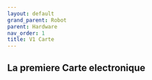 ```yaml
---
layout: default
grand_parent: Robot
parent: Hardware
nav_order: 1
title: V1 Carte
---
```


## La premiere Carte electronique